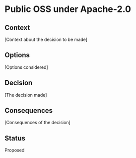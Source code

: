 # Public OSS under Apache-2.0

## Context

[Context about the decision to be made]

## Options

[Options considered]

## Decision

[The decision made]

## Consequences

[Consequences of the decision]

## Status

Proposed